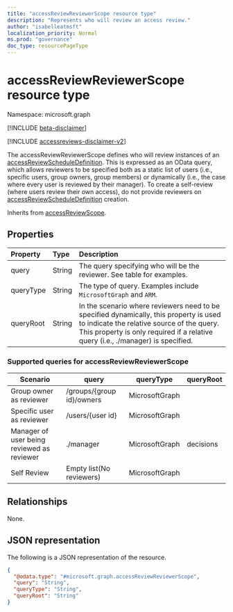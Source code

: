 ```yaml
---
title: "accessReviewReviewerScope resource type"
description: "Represents who will review an access review."
author: "isabelleatmsft"
localization_priority: Normal
ms.prod: "governance"
doc_type: resourcePageType
---
```


# accessReviewReviewerScope resource type

Namespace: microsoft.graph

[!INCLUDE [beta-disclaimer](../../includes/beta-disclaimer.md)]

[!INCLUDE [accessreviews-disclaimer-v2](../../includes/accessreviews-disclaimer-v2.md)]

The accessReviewReviewerScope defines who will review instances of an [accessReviewScheduleDefinition](accessreviewscheduledefinition.md). This is expressed as an OData query, which allows reviewers to be specified both as a static list of users (i.e., specific users, group owners, group members) or dynamically (i.e., the case where every user is reviewed by their manager). To create a self-review (where users review their own access), do not provide reviewers on [accessReviewScheduleDefinition](accessreviewscheduledefinition.md) creation.

Inherits from [accessReviewScope](../resources/accessreviewscope.md).

## Properties
| Property | Type | Description |
| :-------------------------| :---------- | :---------- |
| query | String | The query specifying who will be the reviewer. See table for examples. |
| queryType | String | The type of query. Examples include `MicrosoftGraph` and `ARM`. |
| queryRoot | String | In the scenario where reviewers need to be specified dynamically, this property is used to indicate the relative source of the query. This property is only required if a relative query (i.e., ./manager) is specified. |

### Supported queries for accessReviewReviewerScope

|Scenario| query | queryType | queryRoot |
|--|--|--|--|
| Group owner as reviewer | /groups/{group id}/owners |MicrosoftGraph||
| Specific user as reviewer | /users/{user id} |MicrosoftGraph||
| Manager of user being reviewed as reviewer | ./manager | MicrosoftGraph |decisions|
| Self Review | Empty list(No reviewers) | MicrosoftGraph  |


## Relationships
None.

## JSON representation
The following is a JSON representation of the resource.
<!-- {
  "blockType": "resource",
  "@odata.type": "microsoft.graph.accessReviewReviewerScope"
}
-->
``` json
{
  "@odata.type": "#microsoft.graph.accessReviewReviewerScope",
  "query": "String",
  "queryType": "String",
  "queryRoot": "String"
}
```

<!--
{
  "type": "#page.annotation",
  "description": "accessReviewReviewerScope resource",
  "keywords": "",
  "section": "documentation",
  "tocPath": "",
  "suppressions": []
}
-->
